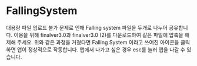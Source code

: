 # FallingSystem
대용량 파일 업로드 불가 문제로 인해 Falling system 파일을 두개로 나누어 공유합니다.
이용을 위해 finalver3.0과 finalver3.0 (2)를 다운로드하여 같은 파일에 압축을 해제해 주세요.
위와 같은 과정을 거쳤다면 Falling System 이라고 쓰여진 아이콘을 클릭하면 앱이 정상적으로 작동합니다.
앱에서 나가고 싶은 경우 esc를 눌러 앱을 나갈 수 있습니다.
